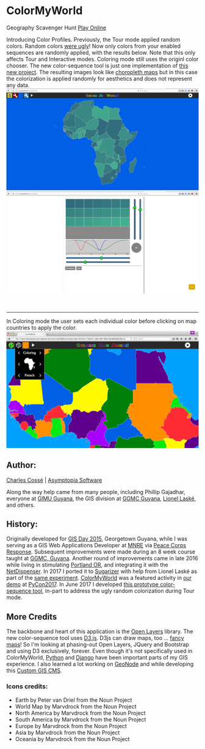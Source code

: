 # ColorMyWorld
Geography Scavenger Hunt [Play Online](http://dev.asymptopia.org/static/colormyworld)

Introducing Color Profiles.  Previously, the Tour mode applied random colors.
Random colors [were ugly](img/ugly_random_colors.png)!  Now only colors from
your enabled sequences are randomly applied, with the results below.  Note that
this only affects Tour and Interactive modes.  Coloring mode still uses the
originl color chooser.  The new color-sequence tool is just one implementation
of [this new project](https://github.com/ccosse/colorcfg). The resulting images
look like [choropleth maps](https://en.wikipedia.org/wiki/Choropleth_map) but in
this case the colorization is applied randomly for aesthetics and does not
represent any data.
<br>
<img src='img/colorcfg-062717e.png'/>
<img src='img/colorcfg-062717d.png'/>

<br>
<hr>
In Coloring mode the user sets each individual color before clicking on map
countries to apply the color.
<img src='img/colormyworld-v0.3.png'/>


## Author:
[Charles Cossé](http://github.com/ccosse/) | [Asymptopia Software](http://www.asymptopia.org)

Along the way help came from many people, including Phillip Gajadhar,
everyone at [GIMU Guyana](http://data.gim.gov.gy),
the GIS division at [GGMC Guyana](http://www.ggmc.gov.gy/),
[Lionel Laské](https://github.com/llaske), and others.

## History:
Originally developed for [GIS Day 2015](https://www.facebook.com/search/top/?q=GIS%20Day%20colormyworld), Georgetown Guyana, while I was serving as
a GIS Web Applications Developer at [MNRE](https://www.nre.gov.gy/) via [Peace Corps Response](https://www.peacecorps.gov/volunteer/is-peace-corps-right-for-me/peace-corps-response/).
Subsequent improvements were made during an 8 week course taught at [GGMC, Guyana](http://www.ggmc.gov.gy/).
Another round of improvements came in late 2016 while living in stimulating [Portland OR](https://www.meetup.com/cities/us/or/portland/tech/), and integrating it with the [NetDispenser](https://netdispenser.github.io/). In 2017 I ported it to [Sugarizer](http://sugarizer.org/) with help from Lionel Laské as part of the [same experiment](https://netdispenser.github.io/). [ColorMyWorld](https://github.com/ccosse/colormyworld) was a featured activity in
[our demo](https://us.pycon.org/2017/schedule/presentation/643/) at [PyCon2017](https://flic.kr/y/2GSVF7K).
In June 2017 I developed [this prototype color-sequence tool](https://github.com/ccosse/colorcfg), in-part to address the ugly random colorization during Tour mode.

## More Credits
The backbone and heart of this application is the [Open Layers](http://openlayers.org/) library.
The new color-sequence tool uses [D3.js](http://d3js.org).  D3js can draw maps, too ... [fancy maps](https://www.jasondavies.com/maps/)!
So I'm looking at phasing-out Open Layers, JQuery and Bootstrap and using D3 exclusively, forever.
Even though it's not specifically used in ColorMyWorld, [Python](http://python.org) and [Django](https://www.djangoproject.com/) have
been important parts of my GIS experience.  I also learned a lot working on [GeoNode](http://geonode.org/)
and while developing this [Custom GIS CMS](http://dev.asymptopia.org/pacmap/).

### Icons credits:
* Earth by Peter van Driel from the Noun Project
* World Map by Marvdrock from the Noun Project
* North America by Marvdrock from the Noun Project
* South America by Marvdrock from the Noun Project
* Europe by Marvdrock from the Noun Project
* Asia by Marvdrock from the Noun Project
* Oceania by Marvdrock from the Noun Project
